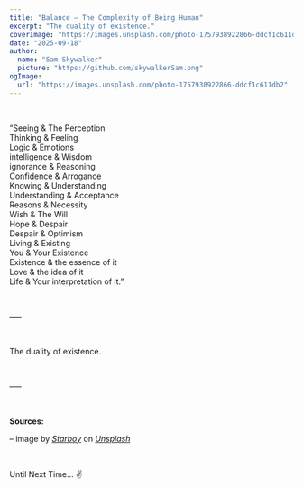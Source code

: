 ```yaml
---
title: "Balance — The Complexity of Being Human"
excerpt: "The duality of existence."
coverImage: "https://images.unsplash.com/photo-1757938922866-ddcf1c611db2"
date: "2025-09-18"
author:
  name: "Sam Skywalker"
  picture: "https://github.com/skywalkerSam.png"
ogImage:
  url: "https://images.unsplash.com/photo-1757938922866-ddcf1c611db2"
---
```


&nbsp;

“Seeing & The Perception  
Thinking & Feeling  
Logic & Emotions  
intelligence & Wisdom  
ignorance & Reasoning  
Confidence & Arrogance  
Knowing & Understanding  
Understanding & Acceptance  
Reasons & Necessity  
Wish & The Will  
Hope & Despair  
Despair & Optimism  
Living & Existing  
You & Your Existence  
Existence & the essence of it  
Love & the idea of it  
Life & Your interpretation of it.”

&nbsp;

–––

&nbsp;

The duality of existence.

&nbsp;

–––

&nbsp;

**Sources:**

– image by [_Starboy_](https://unsplash.com/@skywalkersam?utm_content=creditCopyText&utm_medium=referral&utm_source=unsplash) on [_Unsplash_](https://unsplash.com/photos/-ixxmki_YUQ?utm_content=creditCopyText&utm_medium=referral&utm_source=unsplash)

&nbsp;

Until Next Time... ✌️

&nbsp;
